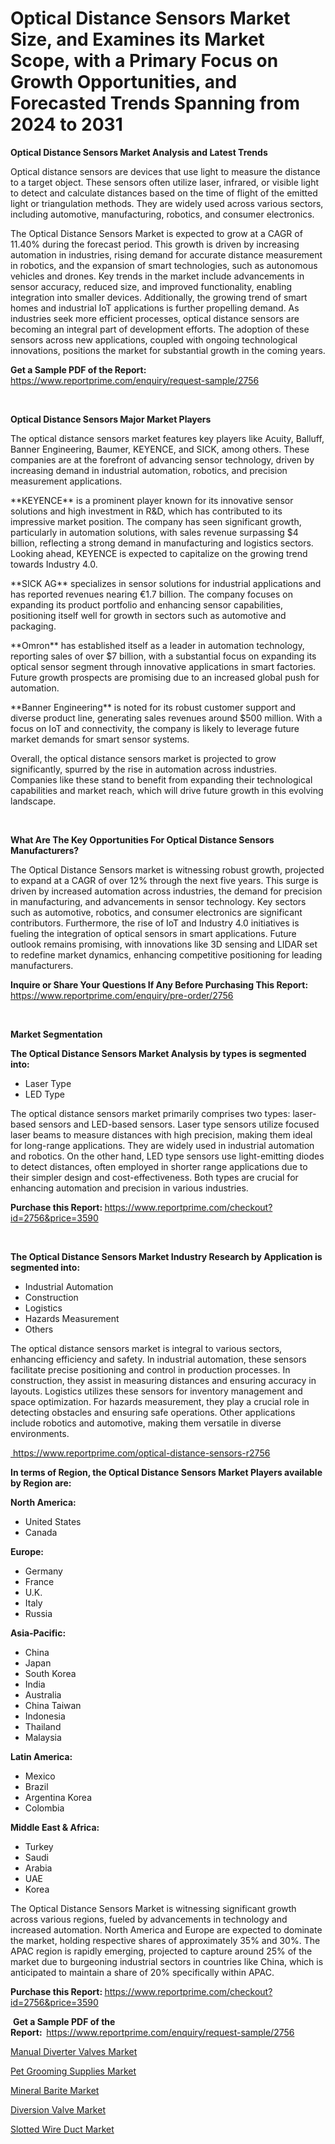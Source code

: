 <p><h1>Optical Distance Sensors Market Size, and Examines its Market Scope, with a Primary Focus on Growth Opportunities, and Forecasted Trends Spanning from 2024 to 2031</h1></p><p><strong>Optical Distance Sensors Market Analysis and Latest Trends</strong></p>
<p><p>Optical distance sensors are devices that use light to measure the distance to a target object. These sensors often utilize laser, infrared, or visible light to detect and calculate distances based on the time of flight of the emitted light or triangulation methods. They are widely used across various sectors, including automotive, manufacturing, robotics, and consumer electronics.</p><p>The Optical Distance Sensors Market is expected to grow at a CAGR of 11.40% during the forecast period. This growth is driven by increasing automation in industries, rising demand for accurate distance measurement in robotics, and the expansion of smart technologies, such as autonomous vehicles and drones. Key trends in the market include advancements in sensor accuracy, reduced size, and improved functionality, enabling integration into smaller devices. Additionally, the growing trend of smart homes and industrial IoT applications is further propelling demand. As industries seek more efficient processes, optical distance sensors are becoming an integral part of development efforts. The adoption of these sensors across new applications, coupled with ongoing technological innovations, positions the market for substantial growth in the coming years.</p></p>
<p><strong>Get a Sample PDF of the Report:&nbsp;</strong> <a href="https://www.reportprime.com/enquiry/request-sample/2756">https://www.reportprime.com/enquiry/request-sample/2756</a></p>
<p>&nbsp;</p>
<p><strong>Optical Distance Sensors Major Market Players</strong></p>
<p><p>The optical distance sensors market features key players like Acuity, Balluff, Banner Engineering, Baumer, KEYENCE, and SICK, among others. These companies are at the forefront of advancing sensor technology, driven by increasing demand in industrial automation, robotics, and precision measurement applications.</p><p>**KEYENCE** is a prominent player known for its innovative sensor solutions and high investment in R&D, which has contributed to its impressive market position. The company has seen significant growth, particularly in automation solutions, with sales revenue surpassing $4 billion, reflecting a strong demand in manufacturing and logistics sectors. Looking ahead, KEYENCE is expected to capitalize on the growing trend towards Industry 4.0.</p><p>**SICK AG** specializes in sensor solutions for industrial applications and has reported revenues nearing €1.7 billion. The company focuses on expanding its product portfolio and enhancing sensor capabilities, positioning itself well for growth in sectors such as automotive and packaging.</p><p>**Omron** has established itself as a leader in automation technology, reporting sales of over $7 billion, with a substantial focus on expanding its optical sensor segment through innovative applications in smart factories. Future growth prospects are promising due to an increased global push for automation.</p><p>**Banner Engineering** is noted for its robust customer support and diverse product line, generating sales revenues around $500 million. With a focus on IoT and connectivity, the company is likely to leverage future market demands for smart sensor systems.</p><p>Overall, the optical distance sensors market is projected to grow significantly, spurred by the rise in automation across industries. Companies like these stand to benefit from expanding their technological capabilities and market reach, which will drive future growth in this evolving landscape.</p></p>
<p>&nbsp;</p>
<p><strong>What Are The Key Opportunities For Optical Distance Sensors Manufacturers?</strong></p>
<p><p>The Optical Distance Sensors market is witnessing robust growth, projected to expand at a CAGR of over 12% through the next five years. This surge is driven by increased automation across industries, the demand for precision in manufacturing, and advancements in sensor technology. Key sectors such as automotive, robotics, and consumer electronics are significant contributors. Furthermore, the rise of IoT and Industry 4.0 initiatives is fueling the integration of optical sensors in smart applications. Future outlook remains promising, with innovations like 3D sensing and LIDAR set to redefine market dynamics, enhancing competitive positioning for leading manufacturers.</p></p>
<p><strong>Inquire or Share Your Questions If Any Before Purchasing This Report:</strong> <a href="https://www.reportprime.com/enquiry/pre-order/2756">https://www.reportprime.com/enquiry/pre-order/2756</a></p>
<p>&nbsp;</p>
<p><strong>Market Segmentation</strong></p>
<p><strong>The Optical Distance Sensors Market Analysis by types is segmented into:</strong></p>
<p><ul><li>Laser Type</li><li>LED Type</li></ul></p>
<p><p>The optical distance sensors market primarily comprises two types: laser-based sensors and LED-based sensors. Laser type sensors utilize focused laser beams to measure distances with high precision, making them ideal for long-range applications. They are widely used in industrial automation and robotics. On the other hand, LED type sensors use light-emitting diodes to detect distances, often employed in shorter range applications due to their simpler design and cost-effectiveness. Both types are crucial for enhancing automation and precision in various industries.</p></p>
<p><strong>Purchase this Report:&nbsp;</strong><a href="https://www.reportprime.com/checkout?id=2756&price=3590">https://www.reportprime.com/checkout?id=2756&price=3590</a></p>
<p>&nbsp;</p>
<p><strong>The Optical Distance Sensors Market Industry Research by Application is segmented into:</strong></p>
<p><ul><li>Industrial Automation</li><li>Construction</li><li>Logistics</li><li>Hazards Measurement</li><li>Others</li></ul></p>
<p><p>The optical distance sensors market is integral to various sectors, enhancing efficiency and safety. In industrial automation, these sensors facilitate precise positioning and control in production processes. In construction, they assist in measuring distances and ensuring accuracy in layouts. Logistics utilizes these sensors for inventory management and space optimization. For hazards measurement, they play a crucial role in detecting obstacles and ensuring safe operations. Other applications include robotics and automotive, making them versatile in diverse environments.</p></p>
<p><a href="https://www.reportprime.com/optical-distance-sensors-r2756">&nbsp;https://www.reportprime.com/optical-distance-sensors-r2756</a></p>
<p><strong>In terms of Region, the Optical Distance Sensors Market Players available by Region are:</strong></p>
<p>
    <p> <strong> North America: </strong>
        <ul>
            <li>United States</li>
            <li>Canada</li>
        </ul>
        </p> 
    <p> <strong> Europe: </strong>
        <ul>
            <li>Germany</li>
            <li>France</li>
            <li>U.K.</li>
            <li>Italy</li>
            <li>Russia</li>
        </ul>
        </p> 
    <p> <strong> Asia-Pacific: </strong>
        <ul>
            <li>China</li>
            <li>Japan</li>
            <li>South Korea</li>
            <li>India</li>
            <li>Australia</li>
            <li>China Taiwan</li>
            <li>Indonesia</li>
            <li>Thailand</li>
            <li>Malaysia</li>
        </ul>
        </p> 
    <p> <strong> Latin America: </strong>
        <ul>
            <li>Mexico</li>
            <li>Brazil</li>
            <li>Argentina Korea</li>
            <li>Colombia</li>
        </ul>
        </p> 
    <p> <strong> Middle East & Africa: </strong>
        <ul>
            <li>Turkey</li>
            <li>Saudi</li>
            <li>Arabia</li>
            <li>UAE</li>
            <li>Korea</li>
        </ul>
    </p>
    </p>
<p><p>The Optical Distance Sensors Market is witnessing significant growth across various regions, fueled by advancements in technology and increased automation. North America and Europe are expected to dominate the market, holding respective shares of approximately 35% and 30%. The APAC region is rapidly emerging, projected to capture around 25% of the market due to burgeoning industrial sectors in countries like China, which is anticipated to maintain a share of 20% specifically within APAC.</p></p>
<p><strong>Purchase this Report: </strong><a href="https://www.reportprime.com/checkout?id=2756&price=3590">https://www.reportprime.com/checkout?id=2756&price=3590</a></p>
<p>&nbsp;<strong>Get a Sample PDF of the Report:&nbsp;&nbsp;</strong><a href="https://www.reportprime.com/enquiry/request-sample/2756">https://www.reportprime.com/enquiry/request-sample/2756</a></p>
<p><strong></strong></p>
<p><p><a href="https://www.linkedin.com/pulse/manual-diverter-valves-market-indicators-size-regional-foeqe?trackingId=Yv48waXOQjidsDeBixPo0w%3D%3D">Manual Diverter Valves Market</a></p><p><a href="https://issuu.com/reportprime-2/docs/pet-grooming-supplies-market-size-2_b36146fbb0c638">Pet Grooming Supplies Market</a></p><p><a href="https://issuu.com/reportprime-2/docs/mineral-barite-market-size-2030.ppt_0c8f0d4c662cca">Mineral Barite Market</a></p><p><a href="https://www.linkedin.com/pulse/diversion-valve-industry-analysis-report-its-market-size-growing-cagr-z6s3e?trackingId=J6jKoEszT3a6V4bBrzrIRQ%3D%3D">Diversion Valve Market</a></p><p><a href="https://www.linkedin.com/pulse/unveiling-market-trends-global-slotted-wire-duct-growth-dsazc?trackingId=WA69MN3VSHWWVVENgRu8uQ%3D%3D">Slotted Wire Duct Market</a></p></p>